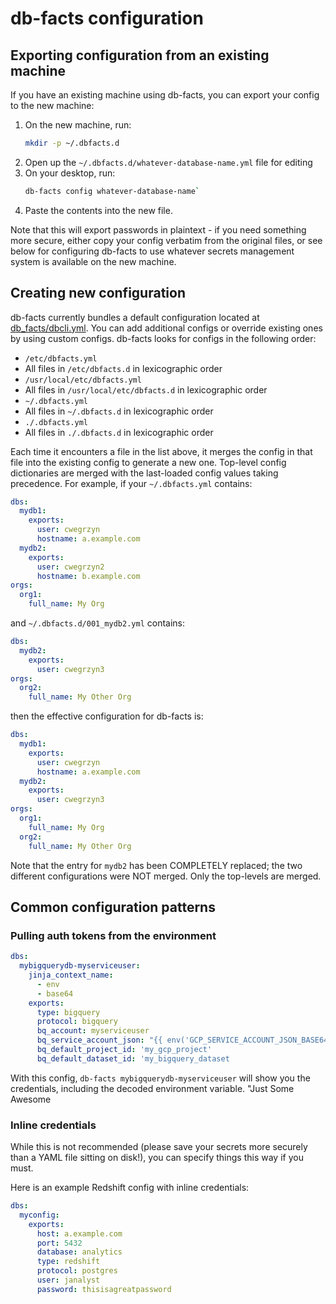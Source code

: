 # db-facts configuration

## Exporting configuration from an existing machine

If you have an existing machine using db-facts, you can export
your config to the new machine:

1. On the new machine, run:
    ```sh
    mkdir -p ~/.dbfacts.d
    ```
2. Open up the `~/.dbfacts.d/whatever-database-name.yml` file for editing
3. On your desktop, run:
   ```sh
   db-facts config whatever-database-name`
   ```
4. Paste the contents into the new file.

Note that this will export passwords in plaintext - if you need
something more secure, either copy your config verbatim from the
original files, or see below for configuring db-facts to use whatever
secrets management system is available on the new machine.

## Creating new configuration

db-facts currently bundles a default configuration located at
[db_facts/dbcli.yml](./db_facts/dbcli.yml). You can add additional configs or
override existing ones by using custom configs. db-facts looks for configs in
the following order:

* `/etc/dbfacts.yml`
* All files in `/etc/dbfacts.d` in lexicographic order
* `/usr/local/etc/dbfacts.yml`
* All files in `/usr/local/etc/dbfacts.d` in lexicographic order
* `~/.dbfacts.yml`
* All files in `~/.dbfacts.d` in lexicographic order
* `./.dbfacts.yml`
* All files in `./.dbfacts.d` in lexicographic order

Each time it encounters a file in the list above, it merges the config in that
file into the existing config to generate a new one. Top-level config
dictionaries are merged with the last-loaded config values taking precedence.
For example, if your `~/.dbfacts.yml` contains:

```yaml
dbs:
  mydb1:
    exports:
      user: cwegrzyn
      hostname: a.example.com
  mydb2:
    exports:
      user: cwegrzyn2
      hostname: b.example.com
orgs:
  org1:
    full_name: My Org
```

and `~/.dbfacts.d/001_mydb2.yml` contains:

```yaml
dbs:
  mydb2:
    exports:
      user: cwegrzyn3
orgs:
  org2:
    full_name: My Other Org
```

then the effective configuration for db-facts is:

```yaml
dbs:
  mydb1:
    exports:
      user: cwegrzyn
      hostname: a.example.com
  mydb2:
    exports:
      user: cwegrzyn3
orgs:
  org1:
    full_name: My Org
  org2:
    full_name: My Other Org
```

Note that the entry for `mydb2` has been COMPLETELY replaced; the two different
configurations were NOT merged. Only the top-levels are merged.

## Common configuration patterns

### Pulling auth tokens from the environment

```yaml
dbs:
  mybigquerydb-myserviceuser:
    jinja_context_name:
      - env
      - base64
    exports:
      type: bigquery
      protocol: bigquery
      bq_account: myserviceuser
      bq_service_account_json: "{{ env('GCP_SERVICE_ACCOUNT_JSON_BASE64') | b64decode }}"
      bq_default_project_id: 'my_gcp_project'
      bq_default_dataset_id: 'my_bigquery_dataset
```

With this config, `db-facts mybigquerydb-myserviceuser` will show you the credentials,
  including the decoded environment variable.  "Just Some Awesome

### Inline credentials

While this is not recommended (please save your secrets more securely
than a YAML file sitting on disk!), you can specify things this way if
you must.

Here is an example Redshift config with inline credentials:

```yaml
dbs:
  myconfig:
    exports:
      host: a.example.com
      port: 5432
      database: analytics
      type: redshift
      protocol: postgres
      user: janalyst
      password: thisisagreatpassword
```
